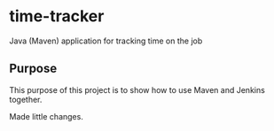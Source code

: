 # time-tracker
Java (Maven) application for tracking time on the job

## Purpose

This purpose of this project is to show how to use Maven and Jenkins together.

Made little changes. 
